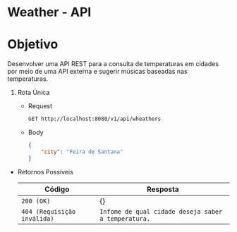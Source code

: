 # Weather - API

# Objetivo

Desenvolver uma API REST para a consulta de temperaturas em cidades por meio de uma API externa e sugerir músicas baseadas nas temperaturas.

1. Rota Única

    - Request

        ```bash
        GET http://localhost:8080/v1/api/wheathers
        ```
    - Body

        ```json
        {
            "city": "Feira de Santana" 
        }
        ```

- Retornos Possíveis

    Código | Resposta
    ------------ | -------------
    `200 (OK)` | {}
    `404 (Requisição inválida)` | `Infome de qual cidade deseja saber a temperatura.`

